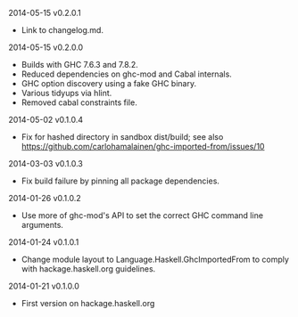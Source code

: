 2014-05-15 v0.2.0.1

* Link to changelog.md.

2014-05-15 v0.2.0.0

* Builds with GHC 7.6.3 and 7.8.2.
* Reduced dependencies on ghc-mod and Cabal internals.
* GHC option discovery using a fake GHC binary.
* Various tidyups via hlint.
* Removed cabal constraints file.

2014-05-02 v0.1.0.4

* Fix for hashed directory in sandbox dist/build; see also
  https://github.com/carlohamalainen/ghc-imported-from/issues/10

2014-03-03 v0.1.0.3

* Fix build failure by pinning all package dependencies.

2014-01-26 v0.1.0.2

* Use more of ghc-mod's API to set the correct GHC command
  line arguments.

2014-01-24 v0.1.0.1

* Change module layout to Language.Haskell.GhcImportedFrom
  to comply with hackage.haskell.org guidelines.

2014-01-21 v0.1.0.0

* First version on hackage.haskell.org
